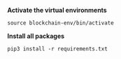**Activate the virtual environments**

```
source blockchain-env/bin/activate
```

**Install all packages**

```
pip3 install -r requirements.txt
```
